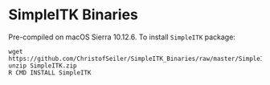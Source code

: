 # SimpleITK Binaries

Pre-compiled on macOS Sierra 10.12.6. To install `SimpleITK` package:

```
wget https://github.com/ChristofSeiler/SimpleITK_Binaries/raw/master/SimpleITK.zip
unzip SimpleITK.zip
R CMD INSTALL SimpleITK
```
